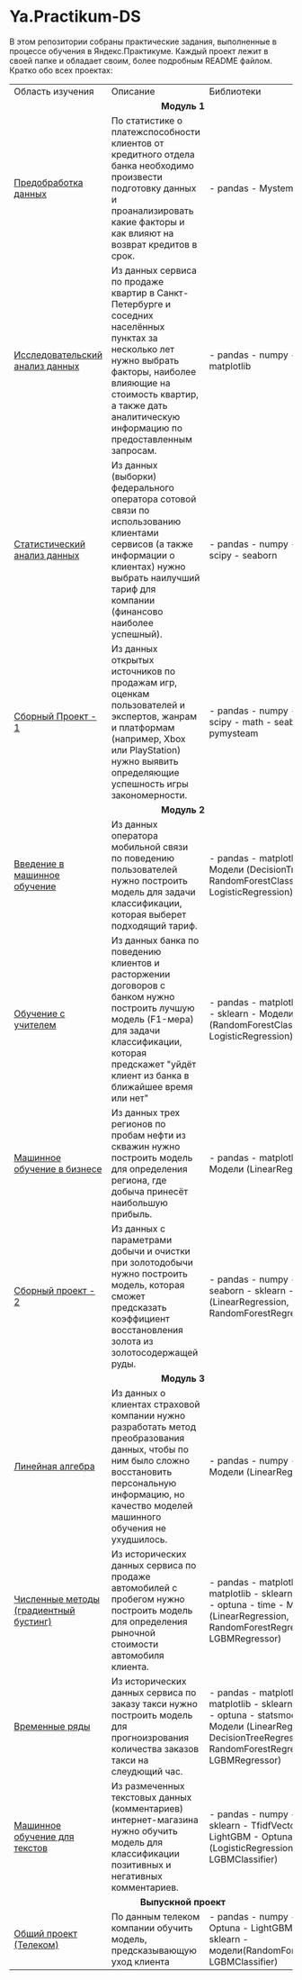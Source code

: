 # Ya.Practikum-DS
В этом репозитории собраны практические задания, выполненные в процессе обучения в Яндекс.Практикуме. Каждый проект лежит в своей папке и обладает своим, более подробным README файлом. Кратко обо всех проектах:
<br>
<table>
  <tr>
    <td>Область изучения</td>
    <td>Описание</td>
    <td>Библиотеки</td>
  </tr>

  <tr>
    <td colspan="3" align = "center"><b>Модуль 1</b></td>
  </tr>

  <tr>
    <td><a href="https://github.com/VadimPi/Ya.Practikum-DS/tree/main/Module-1-1-Data-Preprocessing">Предобработка данных</a></td>
    <td>По статистике о платежспособности клиентов от кредитного отдела банка необходимо произвести подготовку данных и проанализировать какие факторы и как влияют на возврат кредитов в срок.</td>
    <td>- pandas
    - Mystem
    </td>
  </tr>

  <tr>
    <td><a href="https://github.com/VadimPi/Ya.Practikum-DS/tree/main/Module-1-2-Explorary-data-analysis">Исследовательский анализ данных</a></td>
    <td>Из данных сервиса по продаже квартир в Санкт-Петербурге и соседних населённых пунктах за несколько лет нужно выбрать факторы, наиболее влияющие на стоимость квартир, а также дать аналитическую информацию по предоставленным запросам.</td>
    <td>- pandas
    - numpy
    - mysteam
    - matplotlib
    </td>
  </tr>

  <tr>
    <td><a href="https://github.com/VadimPi/Ya.Practikum-DS/tree/main/Module-1-3-Statistical-data-analysis">Статистический анализ данных</a></td>
    <td>Из данных (выборки) федерального оператора сотовой связи по использованию клиентами сервисов (а также информации о клиентах) нужно выбрать наилучший тариф для компании (финансово наиболее успешный).</td>
    <td>- pandas
    - numpy
    - matplotlib
    - scipy
    - seaborn
    </td>
  </tr>

  <tr>
    <td><a href="https://github.com/VadimPi/Ya.Practikum-DS/tree/main/Module-1-4-Module-final-project">Сборный Проект - 1</a></td>
    <td>Из данных открытых источников по продажам игр, оценкам пользователей и экспертов, жанрам и платформам (например, Xbox или PlayStation) нужно выявить определяющие успешность игры закономерности. </td>
    <td>- pandas
    - numpy
    - matplotlib
    - scipy
    - math
    - seaborn
    - pymysteam
    </td>
  </tr>

  <tr>
  <td  colspan="3" align = "center"><b>Модуль 2</b></td>
  </tr>

  <tr>
    <td><a href="https://github.com/VadimPi/Ya.Practikum-DS/tree/main/Module-2-1--Introduction-to-machine-learning">Введение в машинное обучение</a></td>
    <td>Из данных оператора мобильной связи по поведению пользователей нужно построить модель для задачи классификации, которая выберет подходящий тариф.</td>
    <td>- pandas
    - matplotlib
    - sklearn
    - Модели (DecisionTreeClassifier, RandomForestClassifier, LogisticRegression)
    </td>
  </tr>

  <tr>
    <td><a href="https://github.com/VadimPi/Ya.Practikum-DS/tree/main/Module-2-2-Supervised-learning">Обучение с учителем</a></td>
    <td>Из данных банка по поведению клиентов и расторжении договоров с банком нужно построить лучшую модель (F1-мера) для задачи классификации, которая предскажет "уйдёт клиент из банка в ближайшее время или нет"</td>
    <td>- pandas
    - matplotlib
    - seaborn
    - sklearn
    - Модели (RandomForestClassifier, LogisticRegression)
    </td>
  </tr>

  <tr>
    <td><a href="https://github.com/VadimPi/Ya.Practikum-DS/tree/main/Module-2-3-ML-in-business">Машинное обучение в бизнесе</a></td>
    <td>Из данных трех регионов по пробам нефти из скважин нужно построить модель для определения региона, где добыча принесёт наибольшую прибыль.</td>
    <td>- pandas
    - matplotlib
    - sklearn
    - Модели (LinearRegression)
    </td>
  </tr>

  <tr>
    <td><a href="https://github.com/VadimPi/Ya.Practikum-DS/tree/main/Module-2-4-Module-final-project">Сборный проект - 2</a></td>
    <td>Из данных с параметрами добычи и очистки при золотодобычи нужно построить модель, которая сможет предсказать коэффициент восстановления золота из золотосодержащей руды.</td>
    <td>- pandas
    - numpy
    - matplotlib
    - seaborn
    - sklearn
    - Модели (LinearRegression, RandomForestRegressor)
    </td>
  </tr>

  <tr>
  <td  colspan="3" align = "center"><b>Модуль 3</b></td>
  </tr>

  <tr>
    <td><a href="https://github.com/VadimPi/Ya.Practikum-DS/tree/main/Module-3-1-Linear-algebra-in-ML">Линейная алгебра</a></td>
    <td>Из данных о клиентах страховой компании нужно разработать метод преобразования данных, чтобы по ним было сложно восстановить персональную информацию, но качество моделей машинного обучения не ухудшилось.</td>
    <td>- pandas
    - numpy
    - sklearn
    - Модели (LinearRegression)
    </td>
  </tr>

  <tr>
    <td><a href="https://github.com/VadimPi/Ya.Practikum-DS/tree/main/Module-3-2-Gradient-boosting">Численные методы (градиентный бустинг)</a></td>
    <td>Из исторических данных сервиса по продаже автомобилей с пробегом нужно построить модель для определения рыночной стоимости автомобиля клиента.</td>
    <td>- pandas
    - matplotlib
    - numpy
    - matplotlib
    - sklearn
    - LightGBM
    - optuna
    - time
    - Модели (LinearRegression, RandomForestRegressor, LGBMRegressor)
    </td>
  </tr>

  <tr>
    <td><a href="https://github.com/VadimPi/Ya.Practikum-DS/tree/main/Module-3-3-Time-series">Временные ряды</a></td>
    <td>Из исторических данных сервиса по заказу такси нужно построить модель для прогноизрования количества заказов такси на слеудющий час.</td>
    <td>- pandas
    - matplotlib
    - numpy
    - matplotlib
    - sklearn
    - LightGBM
    - optuna
    - statsmodel
    - time
    - Модели (LinearRegression, DecisionTreeRegressor, RandomForestRegressor, LGBMRegressor)
    </td>
  </tr>

  <tr>
    <td><a href="https://github.com/VadimPi/Ya.Practikum-DS/tree/main/Module-3-4-ML-text-recognition">Машинное обучение для текстов</a></td>
    <td>Из размеченных текстовых данных (комментариев) интернет-магазина нужно обучить модель для классификации позитивных и негативных комментариев.</td>
    <td>- pandas
    - numpy
    - re
    - nltk
    - sklearn
    - TfidfVectorizer
    - LightGBM
    - Optuna
    - Модели (LogisticRegression, LinearSVC, LGBMClassifier)
    </td>
  </tr>

  <tr>
  <td  colspan="3" align = "center"><b>Выпускной проект</b></td>
  </tr>

  <tr>
    <td><a href="https://github.com/VadimPi/Ya.Practikum-DS/tree/main/Module-Final-project">Общий проект (Телеком)</a></td>
    <td>По данным телеком компании обучить модель, предсказывающую уход клиента</td>
    <td>- pandas
    - numpy
    - matplotlib
    - Optuna
    - LightGBM
    - time
    - sklearn
    - модели(RandomForestClassifier,, LGBMClassifier)
    </td>
  </tr>

</table>
